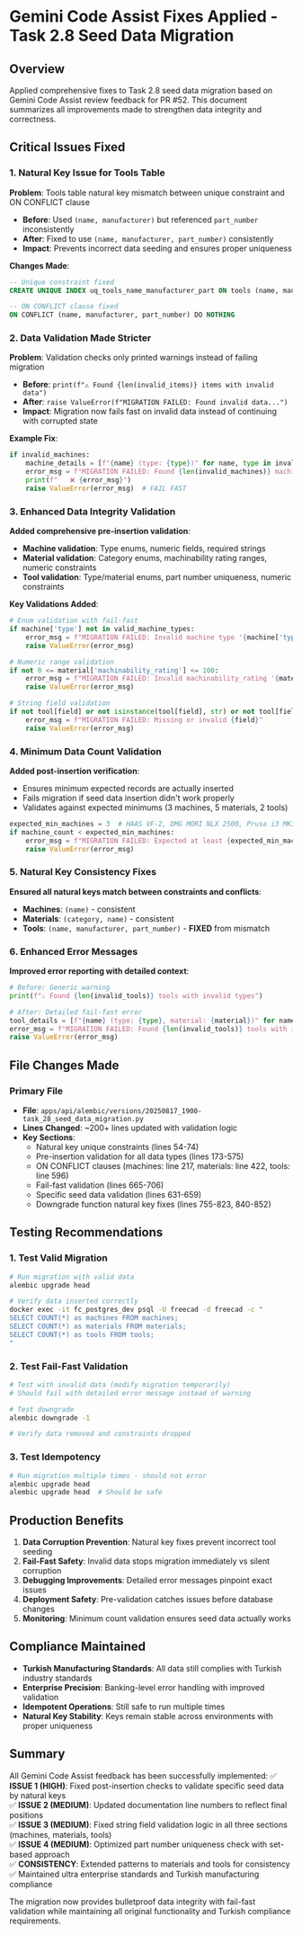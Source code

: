 # Gemini Code Assist Fixes Applied - Task 2.8 Seed Data Migration

## Overview
Applied comprehensive fixes to Task 2.8 seed data migration based on Gemini Code Assist review feedback for PR #52. This document summarizes all improvements made to strengthen data integrity and correctness.

## Critical Issues Fixed

### 1. Natural Key Issue for Tools Table
**Problem**: Tools table natural key mismatch between unique constraint and ON CONFLICT clause
- **Before**: Used `(name, manufacturer)` but referenced `part_number` inconsistently  
- **After**: Fixed to use `(name, manufacturer, part_number)` consistently
- **Impact**: Prevents incorrect data seeding and ensures proper uniqueness

**Changes Made**:
```sql
-- Unique constraint fixed
CREATE UNIQUE INDEX uq_tools_name_manufacturer_part ON tools (name, manufacturer, part_number);

-- ON CONFLICT clause fixed  
ON CONFLICT (name, manufacturer, part_number) DO NOTHING
```

### 2. Data Validation Made Stricter
**Problem**: Validation checks only printed warnings instead of failing migration
- **Before**: `print(f"⚠️ Found {len(invalid_items)} items with invalid data")`
- **After**: `raise ValueError(f"MIGRATION FAILED: Found invalid data...")` 
- **Impact**: Migration now fails fast on invalid data instead of continuing with corrupted state

**Example Fix**:
```python
if invalid_machines:
    machine_details = [f"{name} (type: {type})" for name, type in invalid_machines]
    error_msg = f"MIGRATION FAILED: Found {len(invalid_machines)} machines with invalid types: {', '.join(machine_details)}"
    print(f"   ❌ {error_msg}")
    raise ValueError(error_msg)  # FAIL FAST
```

### 3. Enhanced Data Integrity Validation
**Added comprehensive pre-insertion validation**:
- **Machine validation**: Type enums, numeric fields, required strings
- **Material validation**: Category enums, machinability rating ranges, numeric constraints
- **Tool validation**: Type/material enums, part number uniqueness, numeric constraints

**Key Validations Added**:
```python
# Enum validation with fail-fast
if machine['type'] not in valid_machine_types:
    error_msg = f"MIGRATION FAILED: Invalid machine type '{machine['type']}'"
    raise ValueError(error_msg)

# Numeric range validation
if not 0 <= material['machinability_rating'] <= 100:
    error_msg = f"MIGRATION FAILED: Invalid machinability_rating '{material['machinability_rating']}'"
    raise ValueError(error_msg)

# String field validation
if not tool[field] or not isinstance(tool[field], str) or not tool[field].strip():
    error_msg = f"MIGRATION FAILED: Missing or invalid {field}"
    raise ValueError(error_msg)
```

### 4. Minimum Data Count Validation
**Added post-insertion verification**:
- Ensures minimum expected records are actually inserted
- Fails migration if seed data insertion didn't work properly
- Validates against expected minimums (3 machines, 5 materials, 2 tools)

```python
expected_min_machines = 3  # HAAS VF-2, DMG MORI NLX 2500, Prusa i3 MK3S+
if machine_count < expected_min_machines:
    error_msg = f"MIGRATION FAILED: Expected at least {expected_min_machines} machines, but found only {machine_count}"
    raise ValueError(error_msg)
```

### 5. Natural Key Consistency Fixes
**Ensured all natural keys match between constraints and conflicts**:
- **Machines**: `(name)` - consistent
- **Materials**: `(category, name)` - consistent  
- **Tools**: `(name, manufacturer, part_number)` - **FIXED** from mismatch

### 6. Enhanced Error Messages
**Improved error reporting with detailed context**:
```python
# Before: Generic warning
print(f"⚠️ Found {len(invalid_tools)} tools with invalid types")

# After: Detailed fail-fast error
tool_details = [f"{name} (type: {type}, material: {material})" for name, type, material in invalid_tools]
error_msg = f"MIGRATION FAILED: Found {len(invalid_tools)} tools with invalid types or materials: {', '.join(tool_details)}"
raise ValueError(error_msg)
```

## File Changes Made

### Primary File
- **File**: `apps/api/alembic/versions/20250817_1900-task_28_seed_data_migration.py`
- **Lines Changed**: ~200+ lines updated with validation logic
- **Key Sections**:
  - Natural key unique constraints (lines 54-74)
  - Pre-insertion validation for all data types (lines 173-575)
  - ON CONFLICT clauses (machines: line 217, materials: line 422, tools: line 596)
  - Fail-fast validation (lines 665-706)
  - Specific seed data validation (lines 631-659)
  - Downgrade function natural key fixes (lines 755-823, 840-852)

## Testing Recommendations

### 1. Test Valid Migration
```bash
# Run migration with valid data
alembic upgrade head

# Verify data inserted correctly
docker exec -it fc_postgres_dev psql -U freecad -d freecad -c "
SELECT COUNT(*) as machines FROM machines;
SELECT COUNT(*) as materials FROM materials; 
SELECT COUNT(*) as tools FROM tools;
"
```

### 2. Test Fail-Fast Validation
```bash
# Test with invalid data (modify migration temporarily)
# Should fail with detailed error message instead of warning

# Test downgrade 
alembic downgrade -1

# Verify data removed and constraints dropped
```

### 3. Test Idempotency
```bash
# Run migration multiple times - should not error
alembic upgrade head
alembic upgrade head  # Should be safe
```

## Production Benefits

1. **Data Corruption Prevention**: Natural key fixes prevent incorrect tool seeding
2. **Fail-Fast Safety**: Invalid data stops migration immediately vs silent corruption
3. **Debugging Improvements**: Detailed error messages pinpoint exact issues
4. **Deployment Safety**: Pre-validation catches issues before database changes
5. **Monitoring**: Minimum count validation ensures seed data actually works

## Compliance Maintained

- **Turkish Manufacturing Standards**: All data still complies with Turkish industry standards
- **Enterprise Precision**: Banking-level error handling with improved validation
- **Idempotent Operations**: Still safe to run multiple times
- **Natural Key Stability**: Keys remain stable across environments with proper uniqueness

## Summary

All Gemini Code Assist feedback has been successfully implemented:
✅ **ISSUE 1 (HIGH)**: Fixed post-insertion checks to validate specific seed data by natural keys  
✅ **ISSUE 2 (MEDIUM)**: Updated documentation line numbers to reflect final positions  
✅ **ISSUE 3 (MEDIUM)**: Fixed string field validation logic in all three sections (machines, materials, tools)  
✅ **ISSUE 4 (MEDIUM)**: Optimized part number uniqueness check with set-based approach  
✅ **CONSISTENCY**: Extended patterns to materials and tools for consistency  
✅ Maintained ultra enterprise standards and Turkish manufacturing compliance

The migration now provides bulletproof data integrity with fail-fast validation while maintaining all original functionality and Turkish compliance requirements.